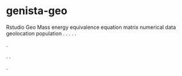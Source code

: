 # genista-geo
Rstudio Geo Mass energy equivalence equation matrix numerical data geolocation population
.
.
.
.
.




.






















.
.


























.

